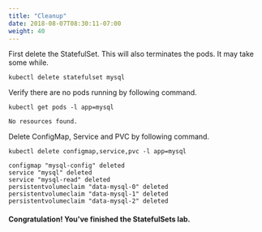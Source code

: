 ```yaml
---
title: "Cleanup"
date: 2018-08-07T08:30:11-07:00
weight: 40
---
```

First delete the StatefulSet. This will also terminates the pods. 
It may take some while.
```
kubectl delete statefulset mysql
```
Verify there are no pods running by following command.
```
kubectl get pods -l app=mysql
```
```
No resources found.
```

Delete ConfigMap, Service and PVC by following command.
```
kubectl delete configmap,service,pvc -l app=mysql
```
```
configmap "mysql-config" deleted
service "mysql" deleted
service "mysql-read" deleted
persistentvolumeclaim "data-mysql-0" deleted
persistentvolumeclaim "data-mysql-1" deleted
persistentvolumeclaim "data-mysql-2" deleted
```
#### Congratulation! You've finished the StatefulSets lab.
